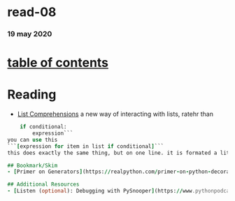 # read-08
### 19 may 2020
# [table of contents](https://h-griffin.github.io/reading-notes-401/)

# Reading
- [List Comprehensions](https://www.pythonforbeginners.com/basics/list-comprehensions-in-python)
a new way of interacting with lists, ratehr than 
```for item in list:
    if conditional:
        expression```
you can use this 
```[expression for item in list if conditional]```
this does exactly the same thing, but on one line. it is formated a little backwards, but you can assign it to a new variable and the result will be stored in teh variable, saving space.

## Bookmark/Skim
- [Primer on Generators](https://realpython.com/primer-on-python-decorators/)

## Additional Resources
- [Listen (optional): Debugging with PySnooper](https://www.pythonpodcast.com/pysnooper-python-debugging-episode-241/)